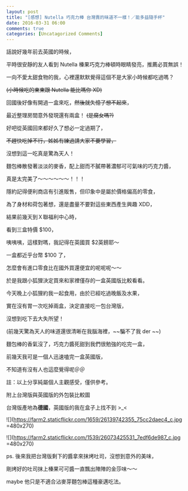 ```yaml
---
layout: post
title: "[感想] Nutella 巧克力棒 台灣賣的味道不一樣！／能多益隨手杯"
date: 2016-03-31 06:00
comments: true
categories: [Uncatagorized Comments]
---
```


話說好幾年前去英國的時候，

平時很安靜的友人看到 Nutella 榛果巧克力棒頓時眼睛發亮，推薦必買無誤！

一向不愛太甜食物的我，心裡還默默覺得這個不是大家小時候都吃過嗎？

~~(小時候吃的東東跟 Nutella 能比嗎你 XD)~~

回國後好像有開過一盒來吃，~~然後就失憶了想不起來~~，

最近整理房間意外發現還有兩盒！ ~~(是腐女嗎?)~~

好吧從英國回來都好久了想必一定過期了，

~~不趕快吃掉不行，姊姊有練過請大家不要學習，~~

沒想到這一吃真是驚為天人！

麵包棒散發著淡淡的麥香，配上甜而不膩帶著濃郁可可氣味的巧克力醬，

真是太完美了～～～～～～！！！

隱約記得便利商店有引進販售，但印象中是屬於價格偏高的零食，

為了身材和荷包著想，還是盡量不要對這些東西產生興趣 XDD，

結果前幾天到Ｘ聯福利中心時，

看到三盒特價 $100，

咦咦咦，這樣對嗎，我記得在英國買 $2英鎊耶～

一盒都近乎台幣 $100 了，

怎麼會有進口零食比在國外買還便宜的呢呢呢～～

於是我跟小狐狸決定買來和家裡僅存的一盒英國版比較看看。

今天晚上小狐狸約我一起食用，由於已經吃過晚飯及水果，

實在沒有胃一次吃掉兩盒，決定直接吃一包台灣版，

沒想到吃下去大失所望！

(前幾天驚為天人的味道還很清晰在我腦海裡，~~騙不了我 der ~~)

麵包棒的香氣沒了，巧克力醬死甜到我們很勉強的吃完一盒，

前幾天我可是一個人迅速嗑完一盒英國版，

不知道有沒有人也這麼覺得呢＠＠

註：以上分享純屬個人主觀感受，僅供參考。

附上台灣版與英國版的外包裝比較圖

台灣版產地為**德國**，英國版的我在盒子上找不到 >_<


![](https://farm2.staticflickr.com/1659/26139742355_75cc2daec4_c.jpg =480x270)

![](https://farm2.staticflickr.com/1539/26073425531_7edf6de987_c.jpg =480x270)


ps. 後來我把台灣版剩下的醬拿來抹烤吐司，沒想到意外的美味，

剛烤好的吐司抹上榛果可可醬一直飄出陣陣的金莎味～～

maybe 他只是不適合沾麥芽麵包棒這種豪邁吃法。


